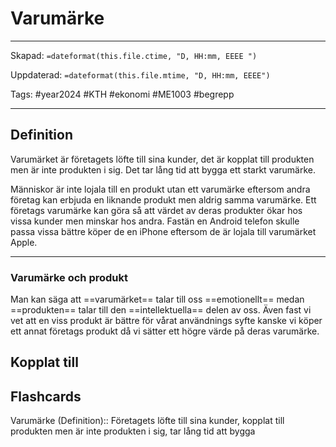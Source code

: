# Varumärke

---
Skapad: `=dateformat(this.file.ctime, "D, HH:mm, EEEE ")`

Uppdaterad: `=dateformat(this.file.mtime, "D, HH:mm, EEEE")`

Tags: #year2024 #KTH #ekonomi #ME1003 #begrepp

---

## Definition

Varumärket är företagets löfte till sina kunder, det är kopplat till produkten men är inte produkten i sig. Det tar lång tid att bygga ett starkt varumärke.

Människor är inte lojala till en produkt utan ett varumärke eftersom andra företag kan erbjuda en liknande produkt men aldrig samma varumärke. Ett företags varumärke kan göra så att värdet av deras produkter ökar hos vissa kunder men minskar hos andra. Fastän en Android telefon skulle passa vissa bättre köper de en iPhone eftersom de är lojala till varumärket Apple.

---

### Varumärke och produkt

Man kan säga att ==varumärket== talar till oss ==emotionellt== medan ==produkten== talar till den ==intellektuella== delen av oss. Även fast vi vet att en viss produkt är bättre för vårat användnings syfte kanske vi köper ett annat företags produkt då vi sätter ett högre värde på deras varumärke.

## Kopplat till

## Flashcards

Varumärke (Definition):: Företagets löfte till sina kunder, kopplat till produkten men är inte produkten i sig, tar lång tid att bygga
